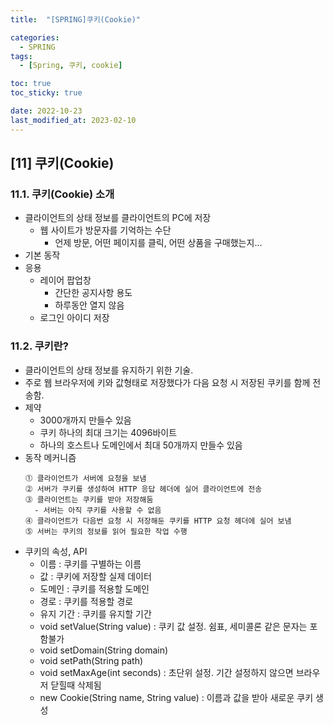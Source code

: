 ```yaml
---
title:  "[SPRING]쿠키(Cookie)"

categories:
  - SPRING
tags:
  - [Spring, 쿠키, cookie]

toc: true
toc_sticky: true

date: 2022-10-23
last_modified_at: 2023-02-10
---
```

[11] 쿠키(Cookie)
---
### 11.1. 쿠키(Cookie) 소개

- 클라이언트의 상태 정보를 클라이언트의 PC에 저장
  - 웹 사이트가 방문자를 기억하는 수단
    - 언제 방문, 어떤 페이지를 클릭, 어떤 상품을 구매했는지...
- 기본 동작
- 응용
  - 레이어 팝업창
    - 간단한 공지사항 용도
    - 하루동안 열지 않음
  - 로그인 아이디 저장

### 11.2. 쿠키란?

- 클라이언트의 상태 정보를 유지하기 위한 기술.
- 주로 웹 브라우저에 키와 값형태로 저장했다가 다음 요청 시 저장된 쿠키를 함께 전송함.
- 제약
  - 3000개까지 만들수 있음
  - 쿠키 하나의 최대 크기는 4096바이트
  - 하나의 호스트나 도메인에서 최대 50개까지 만들수 있음
- 동작 메커니즘
    ```
    ⓵ 클라이언트가 서버에 요청을 보냄
    ⓶ 서버가 쿠키를 생성하여 HTTP 응답 헤더에 실어 클라이언트에 전송
    ⓷ 클라이언트는 쿠키를 받아 저장해둠
      - 서버는 아직 쿠키를 사용할 수 없음
    ⓸ 클라이언트가 다음번 요청 시 저장해둔 쿠키를 HTTP 요청 헤더에 실어 보냄
    ⓹ 서버는 쿠키의 정보를 읽어 필요한 작업 수행
    ```
- 쿠키의 속성, API
  - 이름 : 쿠키를 구별하는 이름
  - 값 : 쿠키에 저장할 실제 데이터
  - 도메인 : 쿠키를 적용할 도메인
  - 경로 : 쿠키를 적용할 경로
  - 유지 기간 : 쿠키를 유지할 기간
  - void setValue(String value) : 쿠키 값 설정. 쉼표, 세미콜론 같은 문자는 포함불가
  - void setDomain(String domain)
  - void setPath(String path)
  - void setMaxAge(int seconds) : 초단위 설정. 기간 설정하지 않으면 브라우저 닫힐때 삭제됨
  - new Cookie(String name, String value) : 이름과 값을 받아 새로운 쿠키 생성